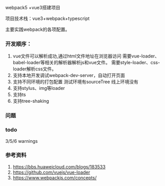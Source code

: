 webpack5 +vue3搭建项目

项目技术栈：vue3+webpack+typescript

主要实践webpack的各项配置。


### 开发顺序：
1. vue文件可以解析成功,通过html文件地址在浏览器访问
    需要vue-loader、babel-loader等相关的解析器解析js和vue文件。
    需要style-loader、css-loader解析css文件。
2. 支持本地开发调试webpack-dev-server，自动打开页面
3. 支持不同环境的打包配置
    测试环境有sourceTree
    线上环境没有
4. 支持stylus、img等loader
5. 支持ts
6. 支持tree-shaking



### 问题

### todo

3/5/6
warnings



### 参考资料
1. https://bbs.huaweicloud.com/blogs/183533
2. https://github.com/vuejs/vue-loader
3. https://www.webpackjs.com/concepts/